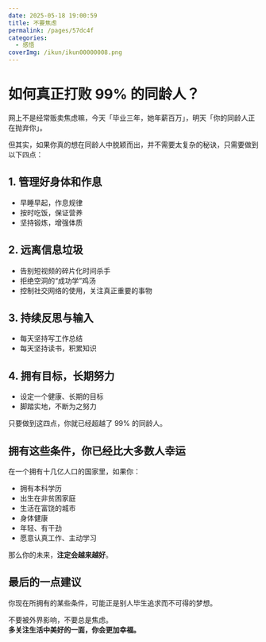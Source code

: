 ```yaml
---
date: 2025-05-18 19:00:59
title: 不要焦虑
permalink: /pages/57dc4f
categories:
  - 感悟
coverImg: /ikun/ikun00000008.png
---
```



# 如何真正打败 99% 的同龄人？

网上不是经常贩卖焦虑嘛，今天「毕业三年，她年薪百万」，明天「你的同龄人正在抛弃你」。

但其实，如果你真的想在同龄人中脱颖而出，并不需要太复杂的秘诀，只需要做到以下四点：

## 1. 管理好身体和作息  
- 早睡早起，作息规律  
- 按时吃饭，保证营养  
- 坚持锻炼，增强体质  

## 2. 远离信息垃圾  
- 告别短视频的碎片化时间杀手  
- 拒绝空洞的“成功学”鸡汤  
- 控制社交网络的使用，关注真正重要的事物  

## 3. 持续反思与输入  
- 每天坚持写工作总结  
- 每天坚持读书，积累知识  

## 4. 拥有目标，长期努力  
- 设定一个健康、长期的目标  
- 脚踏实地，不断为之努力  

只要做到这四点，你就已经超越了 99% 的同龄人。

## 拥有这些条件，你已经比大多数人幸运

在一个拥有十几亿人口的国家里，如果你：

- 拥有本科学历  
- 出生在非贫困家庭  
- 生活在富饶的城市  
- 身体健康  
- 年轻、有干劲  
- 愿意认真工作、主动学习  

那么你的未来，**注定会越来越好**。

## 最后的一点建议

你现在所拥有的某些条件，可能正是别人毕生追求而不可得的梦想。

不要被外界影响，不要总是焦虑。  
**多关注生活中美好的一面，你会更加幸福。**
